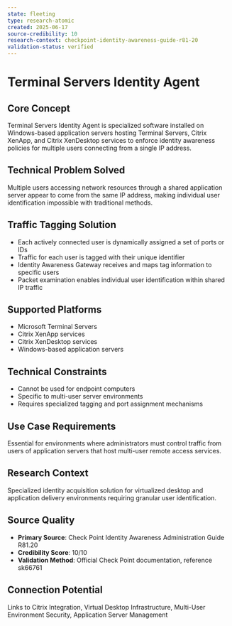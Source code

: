 ```yaml
---
state: fleeting
type: research-atomic
created: 2025-06-17
source-credibility: 10
research-context: checkpoint-identity-awareness-guide-r81-20
validation-status: verified
---
```


# Terminal Servers Identity Agent

## Core Concept
Terminal Servers Identity Agent is specialized software installed on Windows-based application servers hosting Terminal Servers, Citrix XenApp, and Citrix XenDesktop services to enforce identity awareness policies for multiple users connecting from a single IP address.

## Technical Problem Solved
Multiple users accessing network resources through a shared application server appear to come from the same IP address, making individual user identification impossible with traditional methods.

## Traffic Tagging Solution
- Each actively connected user is dynamically assigned a set of ports or IDs
- Traffic for each user is tagged with their unique identifier
- Identity Awareness Gateway receives and maps tag information to specific users
- Packet examination enables individual user identification within shared IP traffic

## Supported Platforms
- Microsoft Terminal Servers
- Citrix XenApp services
- Citrix XenDesktop services
- Windows-based application servers

## Technical Constraints
- Cannot be used for endpoint computers
- Specific to multi-user server environments
- Requires specialized tagging and port assignment mechanisms

## Use Case Requirements
Essential for environments where administrators must control traffic from users of application servers that host multi-user remote access services.

## Research Context
Specialized identity acquisition solution for virtualized desktop and application delivery environments requiring granular user identification.

## Source Quality
- **Primary Source**: Check Point Identity Awareness Administration Guide R81.20
- **Credibility Score**: 10/10
- **Validation Method**: Official Check Point documentation, reference sk66761

## Connection Potential
Links to Citrix Integration, Virtual Desktop Infrastructure, Multi-User Environment Security, Application Server Management
